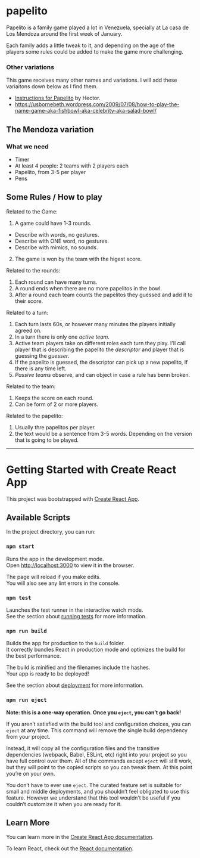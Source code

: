 # papelito

Papelito is a family game played a lot in Venezuela, specially at La casa de Los Mendoza around the first week of January.

Each family adds a little tweak to it, and depending on the age of the players some rules could be added to make the game more challenging.

### Other variations

This game receives many other names and variations. I will add these variaitons down below as I find them.

- [Instructions for Papelito](http://cairo.lti.cs.cmu.edu/~hector/wikihow_xml/categorized/Hobbies%20and%20Crafts/Games/Paper%20Games/Play-Papelito.html.xml) by Hector.
- https://usbornebeth.wordpress.com/2009/07/08/how-to-play-the-name-game-aka-fishbowl-aka-celebrity-aka-salad-bowl/

## The Mendoza variation

### What we need

- Timer
- At least 4 people: 2 teams with 2 players each
- Papelito, from 3-5 per player
- Pens

## Some Rules / How to play

Related to the Game:

1. A game could have 1-3 rounds.

- Describe with words, no gestures.
- Describe with ONE word, no gestures.
- Describe with mimics, no sounds.

2. The game is won by the team with the higest score.

Related to the rounds:

1. Each round can have many turns.
2. A round ends when there are no more papelitos in the bowl.
3. After a round each team counts the papelitos they guessed and add it to their score.

Related to a turn:

1. Each turn lasts 60s, or however many minutes the players initially agreed on.
2. In a turn there is only one _active team_.
3. Active team players take on different roles each turn they play. I'll call player that is describing the papelito the _descriptor_ and player that is guessing the _guesser_.
4. If the papelito is guessed, the descriptor can pick up a new papelito, if there is any time left.
5. _Passive teams_ observe, and can object in case a rule has benn broken.

Related to the team:

1. Keeps the score on each round.
2. Can be form of 2 or more players.

Related to the papelito:

1. Usually thre papelitos per player.
2. the text would be a sentence from 3-5 words. Depending on the version that is going to be played.

---

# Getting Started with Create React App

This project was bootstrapped with [Create React App](https://github.com/facebook/create-react-app).

## Available Scripts

In the project directory, you can run:

### `npm start`

Runs the app in the development mode.\
Open [http://localhost:3000](http://localhost:3000) to view it in the browser.

The page will reload if you make edits.\
You will also see any lint errors in the console.

### `npm test`

Launches the test runner in the interactive watch mode.\
See the section about [running tests](https://facebook.github.io/create-react-app/docs/running-tests) for more information.

### `npm run build`

Builds the app for production to the `build` folder.\
It correctly bundles React in production mode and optimizes the build for the best performance.

The build is minified and the filenames include the hashes.\
Your app is ready to be deployed!

See the section about [deployment](https://facebook.github.io/create-react-app/docs/deployment) for more information.

### `npm run eject`

**Note: this is a one-way operation. Once you `eject`, you can’t go back!**

If you aren’t satisfied with the build tool and configuration choices, you can `eject` at any time. This command will remove the single build dependency from your project.

Instead, it will copy all the configuration files and the transitive dependencies (webpack, Babel, ESLint, etc) right into your project so you have full control over them. All of the commands except `eject` will still work, but they will point to the copied scripts so you can tweak them. At this point you’re on your own.

You don’t have to ever use `eject`. The curated feature set is suitable for small and middle deployments, and you shouldn’t feel obligated to use this feature. However we understand that this tool wouldn’t be useful if you couldn’t customize it when you are ready for it.

## Learn More

You can learn more in the [Create React App documentation](https://facebook.github.io/create-react-app/docs/getting-started).

To learn React, check out the [React documentation](https://reactjs.org/).
